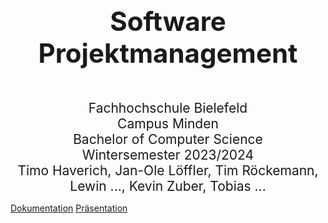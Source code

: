 <div style="text-align: center; font-size: 3em; font-weight: bold; margin: 0px 0px 0px 0px">Software Projektmanagement</div>
 
<div style="text-align: center; font-size: 1.5em;margin: 50px 0px 0px 0px">
	Fachhochschule Bielefeld<br> 
	Campus Minden<br>
	Bachelor of Computer Science<br>
	Wintersemester 2023/2024<br>
	Timo Haverich, Jan-Ole Löffler, Tim Röckemann, Lewin ..., Kevin Zuber, Tobias ...
</div>

[Dokumentation](index)
[Präsentation](src/praesentation/praesentation.html)
